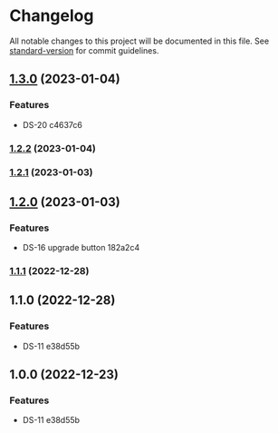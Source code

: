 # Changelog

All notable changes to this project will be documented in this file. See [standard-version](https://github.com/conventional-changelog/standard-version) for commit guidelines.

## [1.3.0](///compare/v1.2.1...v1.3.0) (2023-01-04)


### Features

* DS-20 c4637c6

### [1.2.2](///compare/v1.2.1...v1.2.2) (2023-01-04)

### [1.2.1](///compare/v1.2.0...v1.2.1) (2023-01-03)

## [1.2.0](///compare/v1.1.1...v1.2.0) (2023-01-03)


### Features

* DS-16 upgrade button 182a2c4

### [1.1.1](///compare/v1.1.0...v1.1.1) (2022-12-28)

## 1.1.0 (2022-12-28)


### Features

* DS-11 e38d55b

## 1.0.0 (2022-12-23)


### Features

* DS-11 e38d55b

